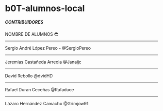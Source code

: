 # b0T-alumnos-local


#####  CONTRIBUIDORES  ####


NOMBRE DE ALUMNOS 😎

-------

Sergio André López Pereo    -   @SergioPereo

-------

Jeremias Castañeda Arreola @Janaijc

-------

David Rebollo   @dvidHD

-------

Rafael Duran Ceceñas @Rafaduce

------
Lázaro Hernández Camacho  @Grimjow91

